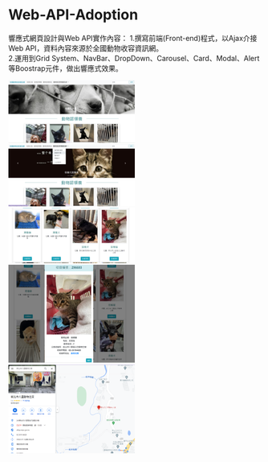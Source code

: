 # Web-API-Adoption  
響應式網頁設計與Web API實作內容：
1.撰寫前端(Front-end)程式，以Ajax介接Web API，資料內容來源於全國動物收容資訊網。  
2.運用到Grid System、NavBar、DropDown、Carousel、Card、Modal、Alert等Boostrap元件，做出響應式效果。  

<img src="./img/demo1.png" width="50%" />  
  
<img src="./img/demo2.png" width="50%" />  
  
<img src="./img/demo3.png" width="50%" />  
  
<img src="./img/demo4.png" width="50%" />  
  
<img src="./img/demo5.png" width="50%" />  
